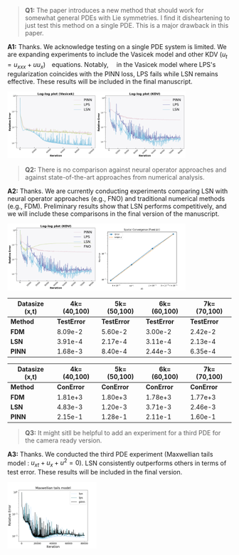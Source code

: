 >**Q1:**  The paper introduces a new method that should work for somewhat general PDEs with Lie symmetries. I find it disheartening to just test this method on a single PDE. This is a major drawback in this paper.

**A1:**   Thanks. We acknowledge testing on a single PDE system is limited. We are expanding experiments to include the Vasicek model and other KDV ($u_t=u_{xxx}+uu_x$)　equations. Notably,　 in the Vasicek model where LPS's regularization coincides with the PINN loss, LPS fails while LSN remains effective. These results will be included in the final manuscript.

<img src=https://github.com/Anonymous3244/LSN_review/blob/main/Fig/vasicek.png width=200 height=150 /><img src=https://github.com/Anonymous3244/LSN_review/blob/main/Fig/kdv.png width=200 height=150 />

>**Q2:**  There is no comparison against neural operator approaches and against state-of-the-art approaches from numerical analysis. 

**A2:**  Thanks. We are currently conducting experiments comparing LSN with neural operator approaches (e.g., FNO) and traditional numerical methods (e.g., FDM). Preliminary results show that LSN performs competitively, and we will include these comparisons in the final version of the manuscript.

<img src=https://github.com/Anonymous3244/LSN_review/blob/main/Fig/kdv_fno.png width=200 height=150 /><img src=https://github.com/Anonymous3244/LSN_review/blob/main/Fig/fdm.png width=200 height=150 />

| Datasize (x,t) | 4k=(40,100) | 5k=(50,100) | 6k=(60,100) | 7k=(70,100) |
|----------------|-------------|-------------|-------------|-------------|
| **Method**     |**TestError**|**TestError**|**TestError**|**TestError**|
| **FDM**        | 8.09e-2     | 5.60e-2     | 3.00e-2     | 2.42e-2     | 
| **LSN**        | 3.91e-4     | 2.17e-4     | 3.11e-4     | 2.13e-4     | 
| **PINN**       | 1.68e-3     | 8.40e-4     | 2.44e-3     | 6.35e-4     | 


| Datasize (x,t) | 4k=(40,100) | 5k=(50,100) | 6k=(60,100) | 7k=(70,100) |
|----------------|-------------|-------------|-------------|-------------|
| **Method**     | **ConError**| **ConError**| **ConError**| **ConError**|
| **FDM**        | 1.81e+3     | 1.80e+3     | 1.78e+3     | 1.77e+3     |
| **LSN**        | 4.83e-3     | 1.20e-3     | 3.71e-3     | 2.46e-3     |
| **PINN**       | 2.15e-1     | 1.28e-1     | 2.11e-1     | 1.60e-1     |

> **Q3:** It might sitll be helpful to add an experiment for a third PDE for the camera ready version.

**A3:** Thanks. We conducted the third PDE experiment (Maxwellian tails model : $u_{xt}+u_x+u^2=0$).  LSN consistently outperforms others in terms of test error. These results will be included in the final version.

<img src=https://github.com/Anonymous3244/LSN_review/blob/main/Fig/maxwell.png width=200 height=150 />

